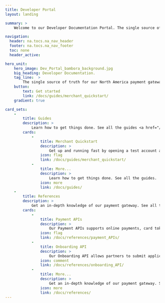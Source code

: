 ```yaml
---
title: Developer Portal
layout: landing

summary: >
    Welcome to our Developer Documentation Portal. The single source of truth for our North America payment gateway.

navigation:
  header: na.tocs.na_nav_header
  footer: na.tocs.na_nav_footer
  toc: none
  header_active:

hero_unit:
    hero_image: Dev_Portal_bambora_background.jpg
    big_heading: Developer Documentation.
    tag_line:  >
        The single source of truth for our North America payment gateway.
    button:
        text: Get started
        link: /docs/guides/merchant_quickstart/
    gradient: true

card_sets:
    -  
        title: Guides
        description: >
            Learn how to get things done. See all the guides <a href="/docs/guides">here.</a>
        cards:
            -
                title: Merchant Quickstart
                description: >
                    Get up and running fast by opening a test account and hitting a few of our API endpoints.
                icon: flag
                link: /docs/guides/merchant_quickstart/
            -
                title: More...
                description: >
                    Learn how to get things done. See all the guides.
                icon: more
                link: /docs/guides/
    -
        title: References
        description: >
            Get an in-depth knowledge of our payment gateway. See all the references <a href="/docs/references">here.</a>
        cards:
            -
                title: Payment APIs
                description: >
                    Our Payment APIs supports online payments, card tokenization, payment profiles and reporting.
                icon: flag
                link: /docs/references/payment_APIs/
            -
                title: Onboarding API
                description: >
                    Our Onboarding API allows partners to submit applications on behalf of new sub-merchants.
                icon: comment
                link: /docs/references/onboarding_API/
            -
                title: More...
                description: >
                    Get an in-depth knowledge of our payment gateway. See all the references.
                icon: more
                link: /docs/references/
---
```

